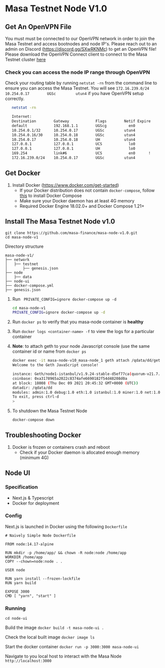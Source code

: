 # Masa Testnet Node V1.0

## Get An OpenVPN File
You must must be connected to our OpenVPN network in order to join the Masa Testnet and access bootnodes and node IP's. Please reach out to an admin on Discord (https://discord.gg/SXwRKNMc) to get an OpenVPN file! Please download the OpenVPN Connect client to connect to the Masa Testnet cluster [here](https://openvpn.net/vpn-client/)

### Check you can access the node IP range through OpenVPN
Check your routing table by running `netstat -rn` from the command line to ensure you can access the Masa Testnet. You will see `172.16.239.0/24      10.254.0.17        UGSc         utun4` if you have OpenVPN setup correctly. 
```sh
   netstat -rn

   Internet:
   Destination        Gateway            Flags        Netif Expire
   default            192.168.1.1        UGScg          en0       
   10.254.0.1/32      10.254.0.17        UGSc         utun4       
   10.254.0.16/30     10.254.0.18        UGSc         utun4       
   10.254.0.17        10.254.0.18        UH           utun4       
   127.0.0.1          127.0.0.1          UCS            lo0       
   127.0.0.1          127.0.0.1          UH             lo0       
   169.254            link#6             UCS            en0      !
   172.16.239.0/24    10.254.0.17        UGSc         utun4       
```

## Get Docker
1. Install Docker (https://www.docker.com/get-started)
    - If your Docker distribution does not contain `docker-compose`, follow [this](https://docs.docker.com/compose/install/) to install Docker Compose
    - Make sure your Docker daemon has at least 4G memory
    - Required Docker Engine 18.02.0+ and Docker Compose 1.21+


## Install The Masa Testnet Node v1.0

```
git clone https://github.com/masa-finance/masa-node-v1.0.git
cd masa-node-v1
```
Directory structure
```
masa-node-v1/
├── network
│   ├── testnet
│       ├── genesis.json
├── node
│   ├── data
├── node-ui
├── docker-compose.yml
├── genesis.json
```


1. Run ` PRIVATE_CONFIG=ignore docker-compose up -d`
   ```sh
   cd masa-node-v1
   PRIVATE_CONFIG=ignore docker-compose up -d
   ```
1. Run `docker ps` to verify that you masa-node container is **healthy**
1. Run `docker logs <container-name> -f` to view the logs for a particular container

1. __Note__: to attach geth to your node Javascript console (use the same container id or name from `docker ps`
   ```sh
   docker exec -it masa-node-v10_masa-node_1 geth attach /qdata/dd/geth.ipc
   Welcome to the Geth JavaScript console!

   instance: Geth/node1-istanbul/v1.9.24-stable-d5ef77ca(quorum-v21.7.1)/linux-amd64/go1.15.5
   coinbase: 0xa3178965a2022c8374afe6690182f54d48208d0a
   at block: 18008 (Thu Dec 09 2021 20:45:32 GMT+0000 (UTC))
   datadir: /qdata/dd
   modules: admin:1.0 debug:1.0 eth:1.0 istanbul:1.0 miner:1.0 net:1.0 personal:1.0 rpc:1.0 txpool:1.0 web3:1.0
   To exit, press ctrl-d
   > 

1. To shutdown the Masa Testnet Node
   ```sh
   docker-compose down
   ```

## Troubleshooting Docker
1. Docker is frozen or containers crash and reboot
    - Check if your Docker daemon is allocated enough memory (minimum 4G)

## Node UI
### Specification
- Next.js & Typescript
- Docker for deployment
### Config
Next.js is launched in Docker using the following `Dockerfile`

```
# Naively Simple Node Dockerfile

FROM node:14.17-alpine

RUN mkdir -p /home/app/ && chown -R node:node /home/app
WORKDIR /home/app
COPY --chown=node:node . .

USER node

RUN yarn install --frozen-lockfile
RUN yarn build

EXPOSE 3000
CMD [ "yarn", "start" ]
```
### Running
`cd node-ui`

Build the image
`docker build -t masa-node-ui .`

Check the local built image
`docker image ls`

Start the docker container
`docker run -p 3000:3000 masa-node-ui`

Navigate to you local host to interact with the Masa Node
`http://localhost:3000`